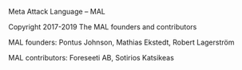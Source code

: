Meta Attack Language – MAL

Copyright 2017-2019 The MAL founders and contributors
 
MAL founders: Pontus Johnson, Mathias Ekstedt, Robert Lagerström

MAL contributors: Foreseeti AB, Sotirios Katsikeas
